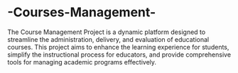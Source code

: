 # -Courses-Management-
The Course Management Project is a dynamic platform designed to streamline the administration, delivery, and evaluation of educational courses. This project aims to enhance the learning experience for students, simplify the instructional process for educators, and provide comprehensive tools for managing academic programs effectively.

